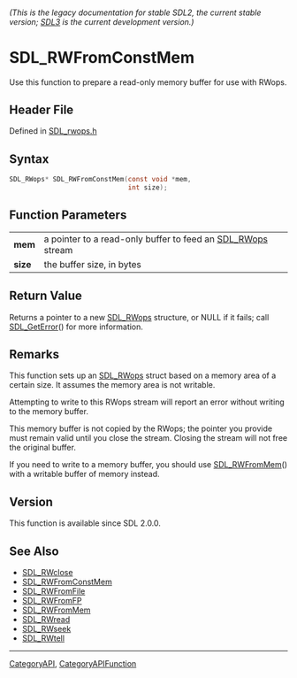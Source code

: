 ###### (This is the legacy documentation for stable SDL2, the current stable version; [SDL3](https://wiki.libsdl.org/SDL3/) is the current development version.)
# SDL_RWFromConstMem

Use this function to prepare a read-only memory buffer for use with RWops.

## Header File

Defined in [SDL_rwops.h](https://github.com/libsdl-org/SDL/blob/SDL2/include/SDL_rwops.h)

## Syntax

```c
SDL_RWops* SDL_RWFromConstMem(const void *mem,
                              int size);

```

## Function Parameters

|              |                                                                          |
| ------------ | ------------------------------------------------------------------------ |
| **mem**      | a pointer to a read-only buffer to feed an [SDL_RWops](SDL_RWops) stream |
| **size**     | the buffer size, in bytes                                                |

## Return Value

Returns a pointer to a new [SDL_RWops](SDL_RWops) structure, or NULL if it
fails; call [SDL_GetError](SDL_GetError)() for more information.

## Remarks

This function sets up an [SDL_RWops](SDL_RWops) struct based on a memory
area of a certain size. It assumes the memory area is not writable.

Attempting to write to this RWops stream will report an error without
writing to the memory buffer.

This memory buffer is not copied by the RWops; the pointer you provide must
remain valid until you close the stream. Closing the stream will not free
the original buffer.

If you need to write to a memory buffer, you should use
[SDL_RWFromMem](SDL_RWFromMem)() with a writable buffer of memory instead.

## Version

This function is available since SDL 2.0.0.

## See Also

- [SDL_RWclose](SDL_RWclose)
- [SDL_RWFromConstMem](SDL_RWFromConstMem)
- [SDL_RWFromFile](SDL_RWFromFile)
- [SDL_RWFromFP](SDL_RWFromFP)
- [SDL_RWFromMem](SDL_RWFromMem)
- [SDL_RWread](SDL_RWread)
- [SDL_RWseek](SDL_RWseek)
- [SDL_RWtell](SDL_RWtell)

----
[CategoryAPI](CategoryAPI), [CategoryAPIFunction](CategoryAPIFunction)

